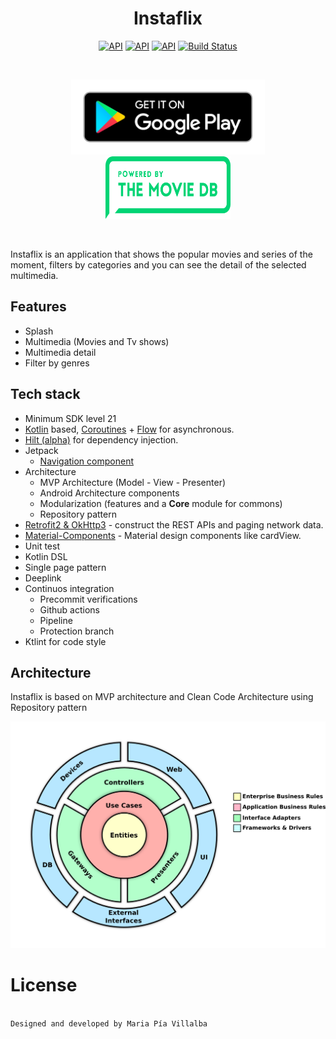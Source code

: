 <h1 align="center">Instaflix</h1>

<p align="center">
  <a href="https://kotlinlang.org/"><img alt="API" src="https://img.shields.io/static/v1?style=flat-square&label=Kotlin&message=1.4.10&color=007ec6"/></a>
  <a href="https://android-arsenal.com/api?level=21"><img alt="API" src="https://img.shields.io/badge/API-21%2B-brightgreen.svg?style=flat"/></a>
  <a href="https://ktlint.github.io/"><img alt="API" src="https://img.shields.io/badge/code%20style-%E2%9D%A4-FF4081.svg"/></a>
  <a href="https://github.com/PiaVillalba/Instaflix/actions"><img alt="Build Status" src="https://github.com/PiaVillalba/Instaflix/workflows/CI/badge.svg"/></a> 
</p>


</br>

<p align="center">
<a href=''><img height="120" src='https://github.com/PiaVillalba/Instaflix/blob/master/google_play_budget.png'/></a>
<a href="https://www.themoviedb.org/"><img width="200" height="100" src="./movie_db_budget.png"/></a>
</p>

</br>

Instaflix is an application that shows the popular movies and series of the moment, filters by categories and you can see the detail of the selected multimedia.


## Features
* Splash
* Multimedia (Movies and Tv shows)
* Multimedia detail
* Filter by genres

## Tech stack 
- Minimum SDK level 21
- [Kotlin](https://kotlinlang.org/) based, [Coroutines](https://github.com/Kotlin/kotlinx.coroutines) + [Flow](https://kotlin.github.io/kotlinx.coroutines/kotlinx-coroutines-core/kotlinx.coroutines.flow/) for asynchronous.
- [Hilt (alpha)](https://dagger.dev/hilt/) for dependency injection.
- Jetpack
  - [Navigation component](https://developer.android.com/guide/navigation)
- Architecture
  - MVP Architecture (Model - View - Presenter)
  - Android Architecture components
  - Modularization (features and a **Core** module for commons)
  - Repository pattern
- [Retrofit2 & OkHttp3](https://github.com/square/retrofit) - construct the REST APIs and paging network data.
- [Material-Components](https://github.com/material-components/material-components-android) - Material design components like cardView.
- Unit test
- Kotlin DSL 
- Single page pattern
- Deeplink 
- Continuos integration
  - Precommit verifications
  - Github actions
  - Pipeline 
  - Protection branch
- Ktlint for code style


## Architecture

Instaflix is based on MVP architecture and Clean Code Architecture using Repository pattern

![architecture](/clean_architecture_budget.png)



# License
```xml

Designed and developed by Maria Pía Villalba

```
